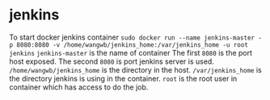 # jenkins
To start docker jenkins container
```sudo docker run --name jenkins-master -p 8080:8080 -v /home/wangwb/jenkins_home:/var/jenkins_home -u root jenkins```
  ```jenkins-master``` is the name of container
  The first ```8080``` is the port host exposed. The second ```8080``` is port jenkins server is used.
  ```/home/wangwb/jenkins_home``` is the directory in the host. 
  ```/var/jenkins_home``` is the directory jenkins is using in the container. 
  ```root``` is the root user in container which has access to do the job. 
